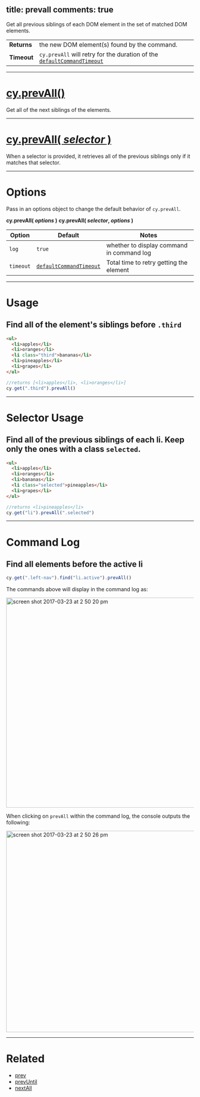 title: prevall
comments: true
---

Get all previous siblings of each DOM element in the set of matched DOM elements.

| | |
|--- | --- |
| **Returns** | the new DOM element(s) found by the command. |
| **Timeout** | `cy.prevAll` will retry for the duration of the [`defaultCommandTimeout`](https://on.cypress.io/guides/configuration#timeouts) |

***

# [cy.prevAll()](#usage)

Get all of the next siblings of the elements.

***

# [cy.prevAll( *selector* )](#selector-usage)

When a selector is provided, it retrieves all of the previous siblings only if it matches that selector.

***

# Options

Pass in an options object to change the default behavior of `cy.prevAll`.

**cy.prevAll( *options* )**
**cy.prevAll( *selector*, *options* )**

Option | Default | Notes
--- | --- | ---
`log` | `true` | whether to display command in command log
`timeout` | [`defaultCommandTimeout`](https://on.cypress.io/guides/configuration#timeouts) | Total time to retry getting the element

***

# Usage

## Find all of the element's siblings before `.third`

```html
<ul>
  <li>apples</li>
  <li>oranges</li>
  <li class="third">bananas</li>
  <li>pineapples</li>
  <li>grapes</li>
</ul>
```

```javascript
//returns [<li>apples</li>, <li>oranges</li>]
cy.get(".third").prevAll()
```

***

# Selector Usage

## Find all of the previous siblings of each li. Keep only the ones with a class `selected`.

```html
<ul>
  <li>apples</li>
  <li>oranges</li>
  <li>bananas</li>
  <li class="selected">pineapples</li>
  <li>grapes</li>
</ul>
```

```javascript
//returns <li>pineapples</li>
cy.get("li").prevAll(".selected")
```

***

# Command Log

## Find all elements before the active li

```javascript
cy.get(".left-nav").find("li.active").prevAll()
```

The commands above will display in the command log as:

<img width="562" alt="screen shot 2017-03-23 at 2 50 20 pm" src="https://cloud.githubusercontent.com/assets/1271364/24264885/1a1d87ac-0fd8-11e7-97cb-1d0d2110de81.png">

When clicking on `prevAll` within the command log, the console outputs the following:

<img width="539" alt="screen shot 2017-03-23 at 2 50 26 pm" src="https://cloud.githubusercontent.com/assets/1271364/24264898/2219d1a4-0fd8-11e7-9e8b-6b2d97166d6a.png">

***

# Related

- [prev](https://on.cypress.io/api/prev)
- [prevUntil](https://on.cypress.io/api/prevuntil)
- [nextAll](https://on.cypress.io/api/nextall)
